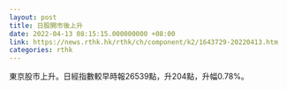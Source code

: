 ```yaml
---
layout: post
title: 日股開市後上升
date: 2022-04-13 08:15:15.000000000 +08:00
link: https://news.rthk.hk/rthk/ch/component/k2/1643729-20220413.htm
categories: rthk
---
```


東京股市上升。日經指數較早時報26539點，升204點，升幅0.78%。
